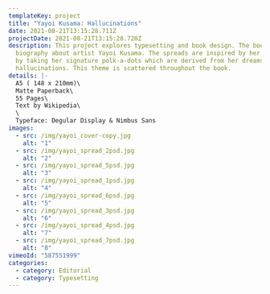 ```yaml
---
templateKey: project
title: "Yayoi Kusama: Hallucinations"
date: 2021-08-21T13:15:28.711Z
projectDate: 2021-08-21T13:15:28.720Z
description: This project explores typesetting and book design. The book is a
  biography about artist Yayoi Kusama. The spreads are inspired by her artworks
  by taking her signature polk-a-dots which are derived from her dreams and
  hallucinations. This theme is scattered throughout the book.
details: |-
  A5 ( 148 x 210mm)\
  Matte Paperback\
  55 Pages\
  Text by Wikipedia\
  \
  Typeface: Degular Display & Nimbus Sans
images:
  - src: /img/yayoi_cover-copy.jpg
    alt: "1"
  - src: /img/yayoi_spread_2psd.jpg
    alt: "2"
  - src: /img/yayoi_spread_5psd.jpg
    alt: "3"
  - src: /img/yayoi_spread_1psd.jpg
    alt: "4"
  - src: /img/yayoi_spread_6psd.jpg
    alt: "5"
  - src: /img/yayoi_spread_3psd.jpg
    alt: "6"
  - src: /img/yayoi_spread_4psd.jpg
    alt: "7"
  - src: /img/yayoi_spread_7psd.jpg
    alt: "8"
vimeoId: "587551999"
categories:
  - category: Editorial
  - category: Typesetting
---
```

